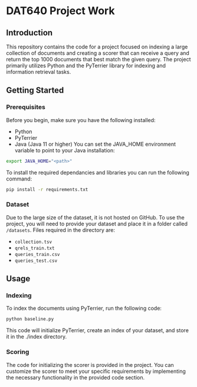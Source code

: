 # DAT640 Project Work
## Introduction
This repository contains the code for a project focused on indexing a large collection of documents and creating a scorer that can receive a query and return the top 1000 documents that best match the given query. The project primarily utilizes Python and the PyTerrier library for indexing and information retrieval tasks.

## Getting Started
### Prerequisites
Before you begin, make sure you have the following installed:

- Python
- PyTerrier
- Java (Java 11 or higher)
You can set the JAVA_HOME environment variable to point to your Java installation:

```bash
export JAVA_HOME="<path>"
```
To install the required dependancies and libraries you can run the following command:
```bash
pip install -r requirements.txt
```

### Dataset
Due to the large size of the dataset, it is not hosted on GitHub. To use the project, you will need to provide your dataset and place it in a folder called `/datasets`. Files required in the directory are:

- `collection.tsv`
- `qrels_train.txt`
- `queries_train.csv`
- `queries_test.csv`

## Usage

### Indexing
To index the documents using PyTerrier, run the following code:
```py
python baseline.py
```
This code will initialize PyTerrier, create an index of your dataset, and store it in the ./index directory.
### Scoring
The code for initializing the scorer is provided in the project. You can customize the scorer to meet your specific requirements by implementing the necessary functionality in the provided code section.